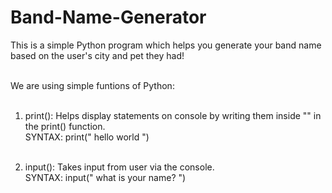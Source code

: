 # Band-Name-Generator

This is a simple Python program which helps you generate your band name based on the user's city and pet they had! <br><br>

We are using simple funtions of Python:<br><br>

1. print():
        Helps display statements on console by writing them inside "" in the print() function.<br>
        SYNTAX: print(" hello world ")<br><br>
        
2. input():
        Takes input from user via the console.<br>
        SYNTAX: input(" what is your name? ")
